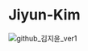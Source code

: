 # Jiyun-Kim
![github_김지윤_ver1](https://user-images.githubusercontent.com/24906022/135574698-f31a377d-4dd0-42eb-b4c9-ef29db6a230f.png)
